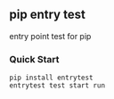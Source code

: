 ## pip entry test
entry point test for pip

### Quick Start
```
pip install entrytest
entrytest test start run
```
